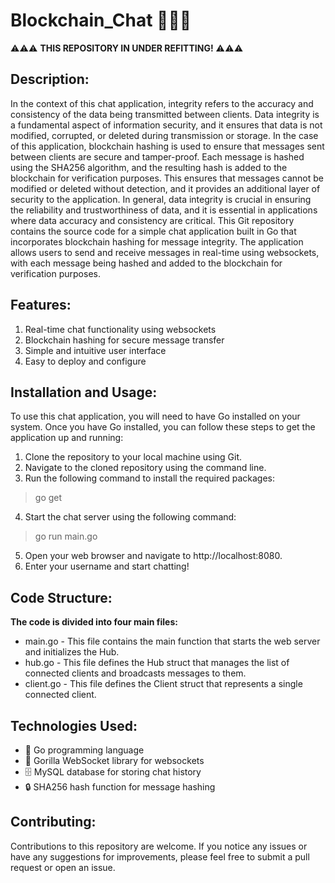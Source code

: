 # Blockchain_Chat 🔗💬🔗

⚠️⚠️⚠️ **THIS REPOSITORY IN UNDER REFITTING!** ⚠️⚠️⚠️

## Description:
In the context of this chat application, integrity refers to the accuracy and consistency of the data being transmitted between clients. Data integrity is a fundamental aspect of information security, and it ensures that data is not modified, corrupted, or deleted during transmission or storage. In the case of this application, blockchain hashing is used to ensure that messages sent between clients are secure and tamper-proof. Each message is hashed using the SHA256 algorithm, and the resulting hash is added to the blockchain for verification purposes. This ensures that messages cannot be modified or deleted without detection, and it provides an additional layer of security to the application. In general, data integrity is crucial in ensuring the reliability and trustworthiness of data, and it is essential in applications where data accuracy and consistency are critical.
This Git repository contains the source code for a simple chat application built in Go that incorporates blockchain hashing for message integrity. The application allows users to send and receive messages in real-time using websockets, with each message being hashed and added to the blockchain for verification purposes.

## Features:

1. Real-time chat functionality using websockets
2. Blockchain hashing for secure message transfer
3. Simple and intuitive user interface
4. Easy to deploy and configure

## Installation and Usage:

To use this chat application, you will need to have Go installed on your system. Once you have Go installed, you can follow these steps to get the application up and running:

1. Clone the repository to your local machine using Git.
2. Navigate to the cloned repository using the command line.
3. Run the following command to install the required packages:
> go get
4. Start the chat server using the following command:
> go run main.go
5. Open your web browser and navigate to http://localhost:8080.
6. Enter your username and start chatting!

## Code Structure:

**The code is divided into four main files:**

- main.go - This file contains the main function that starts the web server and initializes the Hub.
- hub.go - This file defines the Hub struct that manages the list of connected clients and broadcasts messages to them.
- client.go - This file defines the Client struct that represents a single connected client.

## Technologies Used:

- 🔢 Go programming language
- 🦍 Gorilla WebSocket library for websockets
- 🗄️ MySQL database for storing chat history
- 🔒 SHA256 hash function for message hashing

## Contributing:

Contributions to this repository are welcome. If you notice any issues or have any suggestions for improvements, please feel free to submit a pull request or open an issue.
